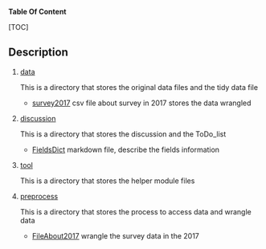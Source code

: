 **Table Of Content**

[TOC]

## Description

1. [data](data) 

   This is a directory that stores the original data files and the tidy data file

   * [survey2017](data/survey2017.csv) csv file about survey in 2017 stores the data wrangled

2. [discussion](discussion)

   This is a directory that stores the discussion and the ToDo_list

   * [FieldsDict](discussion/FieldsDict.md) markdown file, describe the fields information

3. [tool](./tool)

   This is a directory that stores the helper module files

4. [preprocess](preprocess)

   This is a directory that stores the process to access data and wrangle data

   * [FileAbout2017](preprocess/FileAbout2017.ipynb) wrangle the survey data in the 2017